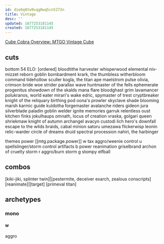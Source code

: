 ```yaml
---
id: die6q8tw9vqg0wq5cn5273n
title: Vintage
desc: ''
updated: 1677253181145
created: 1677253181145
---
```

[Cube Cobra Overview: MTGO Vintage Cube](https://cubecobra.com/cube/overview/modovintage)
## cuts
bottom 54 ELO: [ordered]
bloodtithe harvester
whisperwood elemental
niv-mizzet reborn
goblin bombardment
krark, the thumbless
witherbloom command
tidehollow sculler
kogla, the titan ape
maelstrom pulse
olivia, crimson bride
woe strider
parallax wave
huntmaster of the fells
ephemerate
progenitus
showdown of the skalds
mana flare
bloodghast
grim lavamancer
polukranos, world eater
mirari's wake
edric, spymaster of trest
cryptbreaker
knight of the reliquary
birthing pod
oona's prowler
skyclave shade
blooming marsh
karmic guide
kuldotha forgemaster
avalanche riders
gideon jura
silverblade paladin
goblin welder
ignite memories
garruk relentless
oust
kitchen finks
jokulhaups
omnath, locus of creation
vraska, golgari queen
shriekmaw
knight of autumn
archangel avacyn
custodi lich
hero's downfall
escape to the wilds
braids, cabal minion
satoru umezawa
flickerwisp
leonin relic-warder
circle of dreams druid
spectral procession
nahiri, the harbinger

themes
  power [[mtg.package.power]]
  w
    tax
    aggro/weenie
    control
  u
    spellslinger/storm
    control
    artifacts
  b
    power
    reanimation
      griselbrand
      archon of cruelty
    storm
  r
    aggro/burn
    storm
  g
    stompy
    elfball
## combos
[kiki-jiki, splinter twin]|[pestermite, deceiver exarch, zealous conscripts]
[reanimate]|[target]
[primeval titan]

## archetypes
### mono
#### w
  aggro